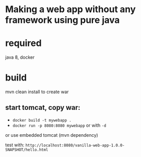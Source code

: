 # Making a web app without any framework using pure java

# required
java 8, docker

# build
mvn clean install to create war

## start tomcat, copy war:
* `docker build -t mywebapp .`
* `docker run -p 8080:8080 mywebapp` or with `-d`

or use embedded tomcat (mvn dependency)

test with: `http://localhost:8080/vanilla-web-app-1.0.0-SNAPSHOT/hello.html`